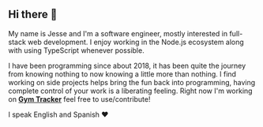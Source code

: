 ## Hi there 👋

My name is Jesse and I'm a software engineer, mostly interested in full-stack web development. I enjoy working in the Node.js ecosystem along with using TypeScript whenever possible.

I have been programming since about 2018, it has been quite the journey from knowing nothing to now knowing a little more than nothing. I find working on side projects helps bring the fun back into programming, having complete control of your work is a liberating feeling. Right now I'm working on [**Gym Tracker**](https://github.com/jessedelira/gym-tracker) feel free to use/contribute!

I speak English and Spanish ❤️




